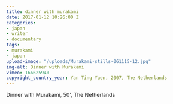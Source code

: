 ```yaml
---
title: dinner with murakami
date: 2017-01-12 10:26:00 Z
categories:
- japan
- writer
- documentary
tags:
- murakami
- japan
upload-image: "/uploads/Murakami-stills-061115-12.jpg"
img-alt: Dinner with Murakami
vimeo: 166625940
copyright_country_year: Yan Ting Yuen, 2007, The Netherlands
---
```


Dinner with Murakami, 50', The Netherlands